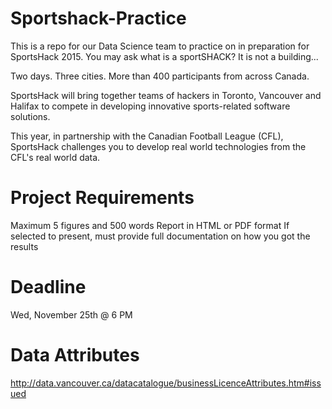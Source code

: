 # Sportshack-Practice
This is a repo for our Data Science team to practice on in preparation for SportsHack 2015. You may ask what is a sportSHACK? It is not a building... 

Two days. Three cities. More than 400 participants from across Canada.

SportsHack will bring together teams of hackers in Toronto, Vancouver and Halifax to compete in developing innovative sports-related software solutions.

This year, in partnership with the Canadian Football League (CFL), SportsHack challenges you to develop real world technologies from the CFL's real world data.

# Project Requirements
Maximum 5 figures and 500 words
Report in HTML or PDF format
If selected to present, must provide full documentation on how you got the results

# Deadline
Wed, November 25th @ 6 PM

# Data Attributes
http://data.vancouver.ca/datacatalogue/businessLicenceAttributes.htm#issued
